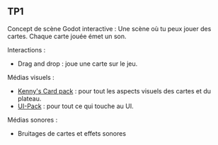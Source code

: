 ## TP1
Concept de scène Godot interactive : 
Une scène où tu peux jouer des cartes. Chaque carte jouée émet un son.

Interactions :
- Drag and drop : joue une carte sur le jeu.

Médias visuels :
- [Kenny's Card pack](https://www.kenney.nl/assets/playing-cards-pack) : pour tout les aspects visuels des cartes et du plateau.
- [UI-Pack](https://www.kenney.nl/assets/ui-pack) : pour tout ce qui touche au UI.

Médias sonores : 
- Bruitages de cartes et effets sonores
